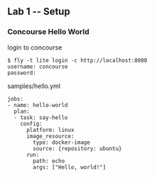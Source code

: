 ## Lab 1 -- Setup

### Concourse Hello World

login to concourse
```
$ fly -t lite login -c http://localhost:8080
username: concourse
password:
```

samples/hello.yml
```
jobs:
- name: hello-world
  plan:
  - task: say-hello
    config:
      platform: linux
      image_resource:
        type: docker-image
        source: {repository: ubuntu}
      run:
        path: echo
        args: ["Hello, world!"]
```
